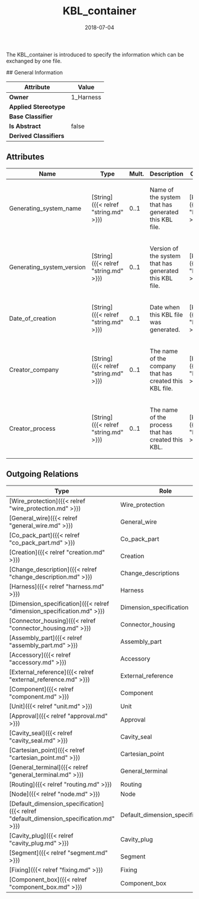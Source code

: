 ﻿---
title: KBL_container
toc: false
type: specs
date: "2018-07-04"
draft: false
specification: KBL
version: 2.5
documentType: "Recommendation"
elementType: Class
classes:
  - KBL_container
menu_name: kbl-2.5
---
<p>The KBL_container is introduced to specify the information which can be exchanged by one file.</p>
## General Information

| Attribute               | Value |
|-------------------------|-------|
| **Owner**               | 1_Harness |
| **Applied Stereotype**  |   |
| **Base Classifier**     |   |
| **Is Abstract**         | false |
| **Derived Classifiers** |   |

## Attributes
|  Name  |  Type  |  Mult.  |  Description  |  Owning Classifier  |
|--------|--------|---------|---------------|--------------|
|Generating_system_name | [String]({{< relref "string.md" >}}) | 0..1 | <p> Name of the system that has generated this KBL file.      </p> | [KBL_container]({{< relref "kbl_container.md" >}}) |
|Generating_system_version | [String]({{< relref "string.md" >}}) | 0..1 | <p> Version of the system that has generated this KBL file.      </p> | [KBL_container]({{< relref "kbl_container.md" >}}) |
|Date_of_creation | [String]({{< relref "string.md" >}}) | 0..1 | <p> Date when this KBL file was generated.      </p> | [KBL_container]({{< relref "kbl_container.md" >}}) |
|Creator_company | [String]({{< relref "string.md" >}}) | 0..1 | <p> The name of the company that has created this KBL file.      </p> | [KBL_container]({{< relref "kbl_container.md" >}}) |
|Creator_process | [String]({{< relref "string.md" >}}) | 0..1 | <p> The name of the process that has created this KBL.      </p> | [KBL_container]({{< relref "kbl_container.md" >}}) |

## Outgoing Relations
|    Type  |   Role   |   Mult.   |   Mult.   |   Description   |
|----------|----------|-----------|-----------|-----------------|
| [Wire_protection]({{< relref "wire_protection.md" >}}) | Wire_protection | 0..* | 1 |  |
| [General_wire]({{< relref "general_wire.md" >}}) | General_wire | 0..* | 1 |  |
| [Co_pack_part]({{< relref "co_pack_part.md" >}}) | Co_pack_part | 0..* | 1 |  |
| [Creation]({{< relref "creation.md" >}}) | Creation | 0..* | 1 |  |
| [Change_description]({{< relref "change_description.md" >}}) | Change_descriptions | 0..* | 1 |  |
| [Harness]({{< relref "harness.md" >}}) | Harness | 0..1 | 1 |  |
| [Dimension_specification]({{< relref "dimension_specification.md" >}}) | Dimension_specification | 0..* | 1 |  |
| [Connector_housing]({{< relref "connector_housing.md" >}}) | Connector_housing | 0..* | 1 |  |
| [Assembly_part]({{< relref "assembly_part.md" >}}) | Assembly_part | 0..* | 1 |  |
| [Accessory]({{< relref "accessory.md" >}}) | Accessory | 0..* | 1 |  |
| [External_reference]({{< relref "external_reference.md" >}}) | External_reference | 0..* | 1 |  |
| [Component]({{< relref "component.md" >}}) | Component | 0..* | 1 |  |
| [Unit]({{< relref "unit.md" >}}) | Unit | 0..* | 1 |  |
| [Approval]({{< relref "approval.md" >}}) | Approval | 0..* | 1 |  |
| [Cavity_seal]({{< relref "cavity_seal.md" >}}) | Cavity_seal | 0..* | 1 |  |
| [Cartesian_point]({{< relref "cartesian_point.md" >}}) | Cartesian_point | 0..* | 1 |  |
| [General_terminal]({{< relref "general_terminal.md" >}}) | General_terminal | 0..* | 1 |  |
| [Routing]({{< relref "routing.md" >}}) | Routing | 0..* | 1 |  |
| [Node]({{< relref "node.md" >}}) | Node | 0..* | 1 |  |
| [Default_dimension_specification]({{< relref "default_dimension_specification.md" >}}) | Default_dimension_specification | 0..* | 1 |  |
| [Cavity_plug]({{< relref "cavity_plug.md" >}}) | Cavity_plug | 0..* | 1 |  |
| [Segment]({{< relref "segment.md" >}}) | Segment | 0..* | 1 |  |
| [Fixing]({{< relref "fixing.md" >}}) | Fixing | 0..* | 1 |  |
| [Component_box]({{< relref "component_box.md" >}}) | Component_box | 0..* |  |  |
